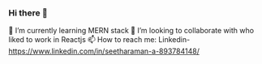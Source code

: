 ### Hi there 👋
 🌱 I’m currently learning MERN stack
 👯 I’m looking to collaborate with who liked to work in Reactjs
 📫 How to reach me: Linkedin-https://www.linkedin.com/in/seetharaman-a-893784148/
<!--
**Seetharaman96/Seetharaman96** is a ✨ _special_ ✨ repository because its `README.md` (this file) appears on your GitHub profile.

Here are some ideas to get you started:

- 🔭 I’m currently working on ...
- 🌱 I’m currently learning MERN stack
- 👯 I’m looking to collaborate with who liked to work in Reactjs
- 🤔 I’m looking for help with ...
- 💬 Ask me about ...
- 📫 How to reach me: ...
- 😄 Pronouns: ...
- ⚡ Fun fact: ...
-->
